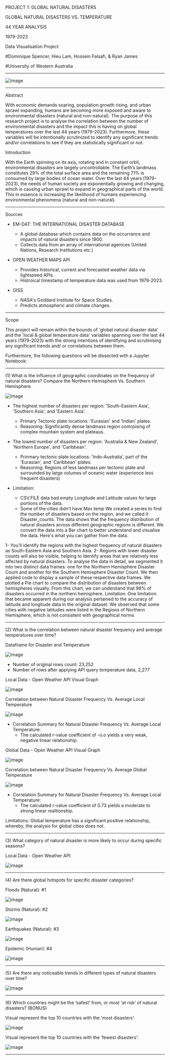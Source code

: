 PROJECT 1: GLOBAL NATURAL DISASTERS 

GLOBAL NATURAL DISASTERS VS. TEMPERATURE

44 YEAR ANALYSIS

1979-2023

Data Visualisation Project

#Dominique Spencer, Hieu Lam, Hossein Falsafi, & Ryan James

#University of Western Australia

--------------------------------------------------------------------------------------------------------------------------------------------------------------------------------------------------------------------------

![image](https://github.com/mhosseinf/Project_11/assets/141802851/201632ed-613c-4a8b-b1a1-037ca072d33f)

--------------------------------------------------------------------------------------------------------------------------------------------------------------------------------------------------------------------------

Abstract

With economic demands soaring, population growth rising, and urban sprawl expanding, humans are becoming more exposed and aware to environmental disasters (natural and non-natural). The purpose of this research project is to analyse the correlation between the number of environmental disasters and the impact this is having on global temperatures over the last 44 years (1979-2023). Furthermore, these variables will be intentionally scrutinized to identify any significant trends and/or correlations to see if they are statistically significant or not. 

Introduction

With the Earth spinning on its axis, rotating and in constant orbit, environmental disasters are largely uncontrollable. The Earth’s landmass constitutes 29% of the total surface area and the remaining 71% is consumed by large bodies of ocean water. Over the last 44 years (1979-2023), the needs of human society are exponentially growing and changing, which is causing urban sprawl to expand in geographical parts of the world. This in essence is increasing the likelihood of humans experiencing environmental phenomena (natural and non-natural). 

--------------------------------------------------------------------------------------------------------------------------------------------------------------------------------------------------------------------------

Sources

- EM-DAT: THE INTERNATIONAL DISASTER DATABASE
    - A global database which contains data on the occurrance and impacts of natural disasters since 1900.
    - Collects data from an array of international agenices (United Nations, Research Institutions etc.)

 - OPEN WEATHER MAPS API
    - Provides historical, current and forecasted weather data via lightspeed APIs.
    - Histroical timestamp of temperature data was used from 1979-2023.
  
- GISS
    - NASA's Goddard Institute for Space Studies.
    - Predicts atmospheric and climate changes.
 

--------------------------------------------------------------------------------------------------------------------------------------------------------------------------------------------------------------------------

Scope

This project will remain within the bounds of 'global natural disaster data' and the 'local & global temperature data' variables spanning over the last 44 years (1979-2023) with the strong intentions of identifying and scrutinising any significant trends and/ or correlations between them.

Furthermore, the following questions will be dissected with a Jupyter Notebook:

--------------------------------------------------------------------------------------------------------------------------------------------------------------------------------------------------------------------------

(1)	What is the influence of geographic coordinates on the frequency of natural disasters? Compare the Northern Hemisphere Vs. Southern Hemisphere.



![image](https://github.com/mhosseinf/Project_11/assets/141802851/ff6a1ac0-d67e-4a0e-9a82-35462001c816)


- The highest number of disasters per region: 'South-Eastern Asia', 'Southern Asia', and 'Eastern Asia'.
    - Primary Tectonic plate locations: 'Eurasian' and 'Indian' plates.
    - Reasoning: Significantly dense landmass region comrpising of complex mountain system and plateaus.
 
- The lowest number of disasters per region: 'Australia & New Zealand', 'Northern Europe', and 'Caribbean'.
    - Prinmary tectonic plate locations: 'Indo-Australia', part of the 'Eurasian', and 'Caribbean' plates.
    - Reasoning: Regions of less landmass per tectonic plate and surrounded by large volumes of oceanic water (experience less frequent disasters)

- Limitation:
    - CSV.FILE data had empty Longitude and Latitude values for large portions of the data.
    - Some of the cities didn’t have Max temp 
We created a series to find the number of disasters based on the region, and we called it Disaster_counts. The data shows that the frequency distribution of natural disasters across different geographic regions is different.  We convert the data into a Bar chart to better understand and visualise the data.
Here's what you can gather from the data.

1-	You'll identify the regions with the highest frequency of natural disasters as South-Eastern Asia and Southern Asia.
2-	Regions with lower disaster counts will also be visible, helping to identify areas that are relatively less affected by natural disasters.
To analyse the data in detail, we segmented it into two distinct data frames: one for the Northern Hemisphere Disaster Count and another for the Southern Hemisphere Disaster Count. We then applied code to display a sample of these respective data frames. We plotted a Pie chart to compare the distribution of disasters between hemispheres visually. From this chart, we can understand that 98% of disasters occurred in the northern hemisphere.
Limitation: One limitation that became apparent during our analysis pertained to the accuracy of latitude and longitude data in the original dataset. We observed that some cities with negative latitudes were listed in the Regions of Northern Hemisphere, which is not consistent with geographical norms

--------------------------------------------------------------------------------------------------------------------------------------------------------------------------------------------------------------------------

(2)	What is the correlation between natural disaster frequency and average temperatures over time?

Dataframe for Disaster and Temperature

![image](https://github.com/mhosseinf/Project_11/assets/141802851/0636802c-1ea7-4e68-869e-c26028a00649)

- Number of original rows count: 23,252
- Number of rows after applying API query temperature data, 2,277

Local Data - Open Weather API Visual Graph

![image](https://github.com/mhosseinf/Project_11/assets/141802851/8ae230c7-fd99-493d-b40f-fc83941d6f00)


Correlation between Natural Disaster Frequency Vs. Average Local Temperature

![image](https://github.com/mhosseinf/Project_11/assets/141802851/d5957d87-c070-42a3-8e98-5734755f9c81)

- Correlation Summary for Natural Disaster Frequency Vs. Average Local Temperature:
    - The calculated r-value coefficient of -o.o yields a very weak, negative linear relationship.
 
Global Data - Open Weather API Visual Graph

![image](https://github.com/mhosseinf/Project_11/assets/141802851/fae54bde-5373-49ac-9fa5-4e1d23a3a51d)

Correlation between Natural Disaster Frequency Vs. Average Global Temperature

![image](https://github.com/mhosseinf/Project_11/assets/141802851/181f993d-adc4-4a7b-80b3-1eaaeff164c8)

- Correlation Summary for Natural Disaster Frequency Vs. Average Local Temperature:
    - The calculated r-value coefficient of 0.73 yields a moderate to strong linear realtionship.
 
Limitations: Global temperature has a significant positive relationship, whereby, the analysis for global cities does not. 

--------------------------------------------------------------------------------------------------------------------------------------------------------------------------------------------------------------------------

(3)	What category of natural disaster is more likely to occur during specific seasons?

Local Data - Open Weather API

![image](https://github.com/mhosseinf/Project_11/assets/141802851/d679b1b0-5443-4b84-b371-d70ae6bede7d)

--------------------------------------------------------------------------------------------------------------------------------------------------------------------------------------------------------------------------

(4)	Are there global hotspots for specific disaster categories?


Floods (Natural): #1

![image](https://github.com/mhosseinf/Project_11/assets/141802851/ee870913-104d-4132-b93a-63d678002c8e)

Storms (Natural): #2

![image](https://github.com/mhosseinf/Project_11/assets/141802851/4c44f9e5-4db8-4d94-94d5-aff69e496387)

Earthquakes (Natural): #3

![image](https://github.com/mhosseinf/Project_11/assets/141802851/256a3537-46c9-4034-8c61-5ed07b347324)

Epidemic (Human): #4

![image](https://github.com/mhosseinf/Project_11/assets/141802851/c374de04-b79a-4291-a256-13469723e654)

--------------------------------------------------------------------------------------------------------------------------------------------------------------------------------------------------------------------------

(5)	Are there any noticeable trends in different types of natural disasters over time?


![image](https://github.com/mhosseinf/Project_11/assets/141802851/01a42572-6fc3-4426-a3e9-84f7c271e0b3)

--------------------------------------------------------------------------------------------------------------------------------------------------------------------------------------------------------------------------

(6)	Which countries might be the ‘safest’ from, or most ‘at risk’ of natural disasters? (BONUS)


Visual represent the top 10 countries with the ‘most disasters’:

![image](https://github.com/mhosseinf/Project_11/assets/141802851/9d8bcbec-115f-4428-a74f-372c9e8bc3b1)


Visual represent the top 10 countries with the ‘fewest disasters’:

![image](https://github.com/mhosseinf/Project_11/assets/141802851/b105ed98-2240-4890-bac3-36e46252dec9)


--------------------------------------------------------------------------------------------------------------------------------------------------------------------------------------------------------------------------
